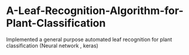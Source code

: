 # A-Leaf-Recognition-Algorithm-for-Plant-Classification
Implemented a general purpose automated leaf recognition for plant classification (Neural network , keras)
